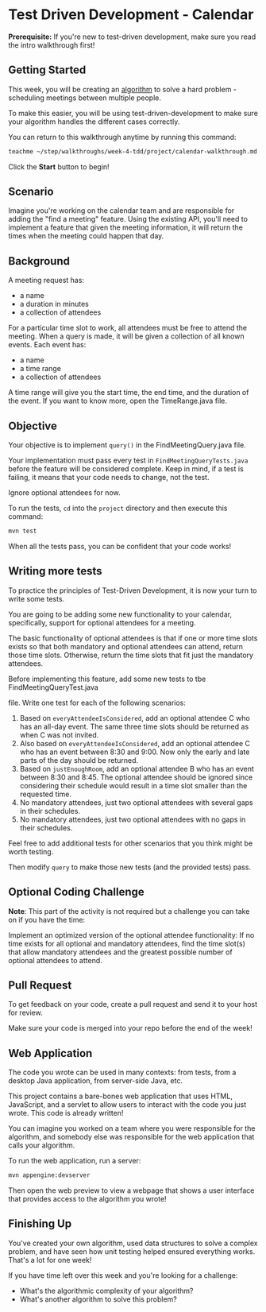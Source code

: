 # Test Driven Development - Calendar

**Prerequisite:** If you're new to test-driven development, make sure you read
the intro walkthrough first!

## Getting Started

This week, you will be creating an
[algorithm](https://en.wikipedia.org/wiki/Algorithm) to solve a hard problem -
scheduling meetings between multiple people.

To make this easier, you will be using test-driven-development to make sure
your algorithm handles the different cases correctly.

You can return to this walkthrough anytime by running this command:

```bash
teachme ~/step/walkthroughs/week-4-tdd/project/calendar-walkthrough.md
```

Click the **Start** button to begin!

## Scenario

Imagine you're working on the calendar team and are responsible for adding the
"find a meeting" feature. Using the existing API, you'll need to implement a
feature that given the meeting information, it will return the times when the
meeting could happen that day.

## Background

A meeting request has:

-   a name
-   a duration in minutes
-   a collection of attendees

For a particular time slot to work, all attendees must be free to attend the
meeting. When a query is made, it will be given a collection of all known
events. Each event has:

-   a name
-   a time range
-   a collection of attendees

A time range will give you the start time, the end time, and the duration of
the event. If you want to know more, open the
<walkthrough-editor-open-file
    filePath="step/walkthroughs/week-4-tdd/project/src/main/java/com/google/sps/TimeRange.java">
  TimeRange.java
</walkthrough-editor-open-file>
file.

## Objective

Your objective is to implement `query()` in the
<walkthrough-editor-open-file
    filePath="step/walkthroughs/week-4-tdd/project/src/main/java/com/google/sps/FindMeetingQuery.java">
  FindMeetingQuery.java
</walkthrough-editor-open-file>
file.

Your implementation must pass every test in `FindMeetingQueryTests.java` before
the feature will be considered complete. Keep in mind, if a test is failing, it
means that your code needs to change, not the test.

Ignore optional attendees for now.

To run the tests, `cd` into the `project` directory and then execute this
command:

```bash
mvn test
```

When all the tests pass, you can be confident that your code works!

## Writing more tests

To practice the principles of Test-Driven Development, it is now your turn to write some tests.

You are going to be adding some new functionality to your calendar, specifically, support for optional attendees for a meeting.

The basic functionality of optional attendees is that if one or more time slots exists so that both mandatory and optional attendees can attend, return those time slots. Otherwise, return the time slots that fit just the mandatory attendees.

Before implementing this feature, add some new tests to tbe <walkthrough-editor-open-file
    filePath="step/walkthroughs/week-4-tdd/project/src/test/java/com/google/sps/FindMeetingQueryTest.java">
  FindMeetingQueryTest.java
</walkthrough-editor-open-file>

file. Write one test for each of the following scenarios:

1. Based on `everyAttendeeIsConsidered`, add an optional attendee C who has an all-day event. The same three time slots should be returned as when C was not invited.
2. Also based on `everyAttendeeIsConsidered`, add an optional attendee C who has an event between 8:30 and 9:00. Now only the early and late parts of the day should be returned.
3. Based on `justEnoughRoom`, add an optional attendee B who has an event between 8:30 and 8:45. The optional attendee should be ignored since considering their schedule would result in a time slot smaller than the requested time.
4. No mandatory attendees, just two optional attendees with several gaps in their schedules.
5. No mandatory attendees, just two optional attendees with no gaps in their schedules.

Feel free to add additional tests for other scenarios that you think might be worth testing.

Then modify `query` to make those new tests (and the provided tests) pass.


## Optional Coding Challenge

**Note**: This part of the activity is not required but a challenge you can take on if you have the time:

Implement an optimized version of the optional attendee functionality: If no time exists for all optional and mandatory attendees, find the time slot(s) that allow mandatory attendees and the greatest possible number of optional attendees to attend.

## Pull Request

To get feedback on your code, create a pull request and send it to your host
for review.

Make sure your code is merged into your repo before the end of the week!

## Web Application

The code you wrote can be used in many contexts: from tests, from a desktop Java
application, from server-side Java, etc.

This project contains a bare-bones web application that uses HTML, JavaScript,
and a servlet to allow users to interact with the code you just wrote. This code
is already written!

You can imagine you worked on a team where you were responsible for the
algorithm, and somebody else was responsible for the web application that calls
your algorithm.

To run the web application, run a server:

```bash
mvn appengine:devserver
```

Then open the web preview to view a webpage that shows a user interface that
provides access to the algorithm you wrote!

## Finishing Up

<walkthrough-conclusion-trophy></walkthrough-conclusion-trophy>

You've created your own algorithm, used data structures to solve a complex
problem, and have seen how unit testing helped ensured everything works. That's
a lot for one week!

If you have time left over this week and you're looking for a challenge:

-   What's the algorithmic complexity of your algorithm?
-   What's another algorithm to solve this problem?
